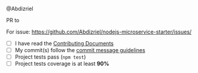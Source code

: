 @Abdizriel

PR to <description of changes>

For issue: https://github.com/Abdizriel/nodejs-microservice-starter/issues/<issue number>

- [ ] I have read the [Contributing Documents](https://github.com/Abdizriel/nodejs-microservice-starter/blob/master/CONTRIBUTING.md)
- [ ] My commit(s) follow the [commit message guidelines](https://github.com/Abdizriel/nodejs-microservice-starter/blob/master/CONTRIBUTING.md#commit-message-format)
- [ ] Project tests pass (`npm test`)
- [ ] Project tests coverage is at least **90%**
